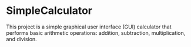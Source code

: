 # SimpleCalculator
This project is a simple graphical user interface (GUI) calculator that performs basic arithmetic operations: addition, subtraction, multiplication, and division.
